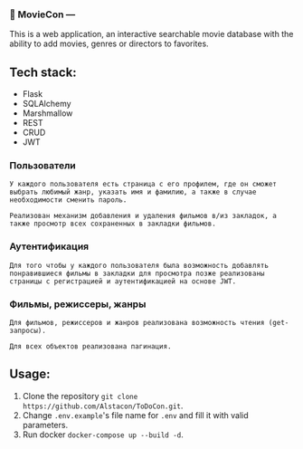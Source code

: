 ### 🍿 MovieCon —
This is a web application, an interactive searchable movie database with the ability to add movies, genres or directors to favorites. 

## Tech stack:
  - Flask
  - SQLAlchemy
  - Marshmallow
  - REST
  - CRUD
  - JWT

### **Пользователи**
    
    У каждого пользователя есть страница с его профилем, где он сможет выбрать любимый жанр, указать имя и фамилию, а также в случае необходимости сменить пароль.
    
    Реализован механизм добавления и удаления фильмов в/из закладок, а также просмотр всех сохраненных в закладки фильмов.

### **Аутентификация**
    
    Для того чтобы у каждого пользователя была возможность добавлять понравившиеся фильмы в закладки для просмотра позже реализованы страницы с регистрацией и аутентификацией на основе JWT.

### **Фильмы, режиссеры, жанры**
    
    Для фильмов, режиссеров и жанров реализована возможность чтения (get-запросы).
    
    Для всех объектов реализована пагинация.



## Usage:
1) Clone the repository
`git clone https://github.com/Alstacon/ToDoCon.git`.
2) Change `.env.example`'s file name for `.env` and fill it with valid parameters.
3) Run docker `docker-compose up --build -d`.